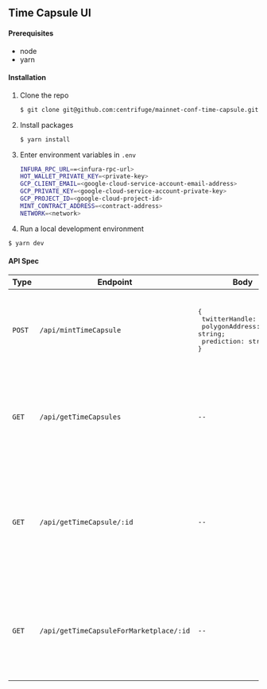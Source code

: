 ## Time Capsule UI

#### Prerequisites

- node
- yarn

#### Installation

1. Clone the repo

   ```sh
   $ git clone git@github.com:centrifuge/mainnet-conf-time-capsule.git
   ```

2. Install packages

   ```sh
   $ yarn install
   ```

3. Enter environment variables in `.env`

   ```sh
   INFURA_RPC_URL==<infura-rpc-url>
   HOT_WALLET_PRIVATE_KEY=<private-key>
   GCP_CLIENT_EMAIL=<google-cloud-service-account-email-address>
   GCP_PRIVATE_KEY=<google-cloud-service-account-private-key>
   GCP_PROJECT_ID=<google-cloud-project-id>
   MINT_CONTRACT_ADDRESS=<contract-address>
   NETWORK=<network>
   ```

4. Run a local development environment

```sh
$ yarn dev
```

#### API Spec

| Type   | Endpoint                                | Body                                                                                                     | Response                                                                                                                                                                                              |
| ------ | --------------------------------------- | -------------------------------------------------------------------------------------------------------- | ----------------------------------------------------------------------------------------------------------------------------------------------------------------------------------------------------- |
| `POST` | `/api/mintTimeCapsule`                  | <pre>{<br /> twitterHandle: string;<br /> polygonAddress: string;<br /> prediction: string;<br />}</pre> | <pre>{<br /> hash: string;<br /> id: string;<br />}<br />&vert;<br />string<br />&vert;<br />Error</pre>                                                                                              |
| `GET`  | `/api/getTimeCapsules`                  | `--`                                                                                                     | <pre>{<br /> id: string;<br /> svgLink: string;<br /> timestamp: number;<br />}[]<br />&vert;<br />string<br />&vert;<br />Error</pre>                                                                |
| `GET`  | `/api/getTimeCapsule/:id`               | `--`                                                                                                     | <pre>{<br /> status: 'minted' &vert; 'pending';<br /> svgLink: string;<br /> hash: string;<br /> pngLink: string<br />}<br />&vert;<br />boolean<br />&vert;<br />string<br />&vert;<br />Error</pre> |
| `GET`  | `/api/getTimeCapsuleForMarketplace/:id` | `--`                                                                                                     | <pre>{<br /> name: 'Centrifuge Time Capsule';<br /> description: 'Your prediction for DeFi in 2023';<br /> image: string;<br />}<br />&vert;<br />string<br />&vert;<br />Error</pre>                 |
